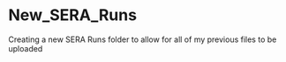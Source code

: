 # New_SERA_Runs
Creating a new SERA Runs folder to allow for all of my previous files to be uploaded

